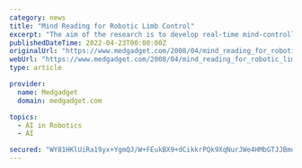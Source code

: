 ```yaml
---
category: news
title: "Mind Reading for Robotic Limb Control"
excerpt: "The aim of the research is to develop real-time mind-controlled robotic limbs for the disabled, according to an announcement made at an April 16 symposium in Aichi prefecture. Although brain waves ..."
publishedDateTime: 2022-04-23T00:00:00Z
originalUrl: "https://www.medgadget.com/2008/04/mind_reading_for_robotic_limb_control.html"
webUrl: "https://www.medgadget.com/2008/04/mind_reading_for_robotic_limb_control.html"
type: article

provider:
  name: Medgadget
  domain: medgadget.com

topics:
  - AI in Robotics
  - AI

secured: "WY81HKlUiRa19yx+YgmQJ/W+FEukBX9+dCikkrPQk9XqNurJWe4HMbGTJJBmdPA6SLeFqALxZNeSWLH2Dip18XSvaeMzm7GwHJ2ARZ5b5ObNqwVqzOM+J1PRfYebjXtNVqr/hwJ2FUq6UtqWeme32498JpTrcm5E+vTwnn9y31U8lqXfI0iHLH18D36mRUFNobOpO3yC40Igvm/36NGEeWVBQV/yqCl9vAHOHmwLE4FvAbdtXDt7NbRGdOlpNHo6ZYuUyrJkTbCB1nSM5qVc6Yf9OdNLipsZ1QNIYaX2t2SeAv2DAN8U1GhZmbwePHAvwFESj4jOOuyPRF1fMhsdxKZxNab8KyQ+/vncNEt86tA=;7SWqAOjWE45kwMm0Dh/BxA=="
---
```


